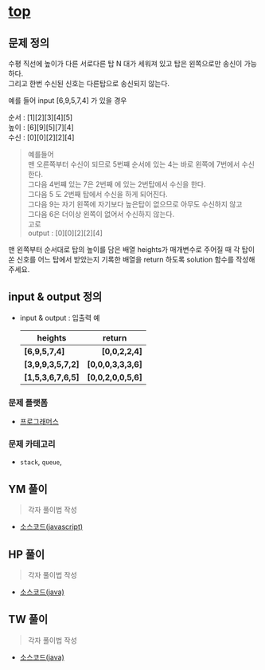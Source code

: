 [top ](https://programmers.co.kr/learn/courses/30/lessons/42588)
===========================================


## 문제 정의

수평 직선에 높이가 다른 서로다른 탑 N 대가 세워져 있고 탑은 왼쪽으로만 송신이 가능하다.  
그리고 한번 수신된 신호는 다른탑으로 송신되지 않는다.

예를 들어 input
[6,9,5,7,4] 가 있을 경우  

순서 : [1][2][3][4][5]  
높이 : [6][9][5][7][4]  
수신 : [0][0][2][2][4]

> 예를들어  
> 맨 오른쪽부터 수신이 되므로 5번쨰 순서에 있는 4는 바로 왼쪽에 7번에서 수신한다.    
> 그다음 4번쨰 있는 7은 2번째 에 있는 2번탑에서 수신을 한다.    
> 그다음 5 도 2번째 탑에서 수신을 하게 되어진다.  
> 그다음 9는 자기 왼쪽에 자기보다 높은탑이 없으므로 아무도 수신하지 않고    
> 그다음 6은 더이상 왼쪽이 없어서 수신하지 않는다.  
> 고로   
> output : [0][0][2][2][4]



맨 왼쪽부터 순서대로 탑의 높이를 담은 배열 heights가 매개변수로 주어질 때 
각 탑이 쏜 신호를 어느 탑에서 받았는지 기록한 배열을 return 하도록 solution 함수를 작성해주세요.


## input & output 정의
- input & output : 
    입출력 예  
    
    |  <center>heights</center> |  <center>return</center> |
    |:--------|--------:|
    |**[6,9,5,7,4]** | **[0,0,2,2,4]** |
    |**[3,9,9,3,5,7,2]** | **[0,0,0,3,3,3,6]** |
    |**[1,5,3,6,7,6,5]** | **[0,0,2,0,0,5,6]** |
    
    


### 문제 플랫폼
- [프로그래머스](https://programmers.co.kr/learn/challenges)

### 문제 카테고리
- `stack`, `queue`,

## YM 풀이
> 각자 풀이법 작성
>

- [소스코드(javascript)](/src/ym/KthNumber.js)
## HP 풀이
> 각자 풀이법 작성
>  

- [소스코드(java)](/src/hp/programmers/KthNumbers_42748.java)
## TW 풀이
> 각자 풀이법 작성
>
- [소스코드(java)](/src/ym/FirstFactorial.js)